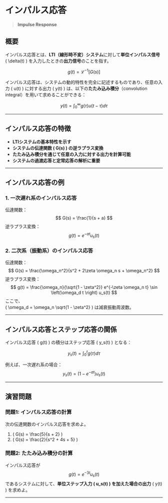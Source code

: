 

# インパルス応答
> **Impulse Response**

## 概要
インパルス応答とは、**LTI（線形時不変）システム**に対して**単位インパルス信号** \( \delta(t) \) を入力したときの**出力信号**のことを指す。

$$
g(t) = \mathcal{L}^{-1} \left[ G(s) \right]
$$

インパルス応答は、システムの動的特性を完全に記述するものであり、任意の入力 \( u(t) \) に対する出力 \( y(t) \) は、以下の**たたみ込み積分**（convolution integral）を用いて求めることができる：

$$
y(t) = \int_0^\infty g(\tau) u(t - \tau) d\tau
$$

---

## **インパルス応答の特徴**
- **LTIシステムの基本特性を示す**
- **システムの伝達関数 \( G(s) \) の逆ラプラス変換**
- **たたみ込み積分を通じて任意の入力に対する出力を計算可能**
- **システムの過渡応答と定常応答の解析に重要**

---

## **インパルス応答の例**
### 1. **一次遅れ系のインパルス応答**
伝達関数：
$$
G(s) = \frac{1}{s + a}
$$
逆ラプラス変換：
$$
g(t) = e^{-at} u_s(t)
$$

### 2. **二次系（振動系）のインパルス応答**
伝達関数：
$$
G(s) = \frac{\omega_n^2}{s^2 + 2\zeta \omega_n s + \omega_n^2}
$$
逆ラプラス変換：
$$
g(t) = \frac{\omega_n}{\sqrt{1 - \zeta^2}} e^{-\zeta \omega_n t} \sin \left(\omega_d t \right) u_s(t)
$$
ここで、  
\( \omega_d = \omega_n \sqrt{1 - \zeta^2} \) は減衰振動周波数。

---

## **インパルス応答とステップ応答の関係**
インパルス応答 \( g(t) \) の積分はステップ応答 \( y_s(t) \) となる：

$$
y_s(t) = \int_0^t g(\tau) d\tau
$$

例えば、一次遅れ系の場合：
$$
y_s(t) = (1 - e^{-at}) u_s(t)
$$

---

## **演習問題**
### **問題1**: インパルス応答の計算
次の伝達関数のインパルス応答を求めよ。
1. \( G(s) = \frac{5}{s + 2} \)
2. \( G(s) = \frac{2}{s^2 + 4s + 5} \)

### **問題2**: たたみ込み積分の計算
インパルス応答が  
$$
g(t) = e^{-3t} u_s(t)
$$
であるシステムに対して、**単位ステップ入力 \( u_s(t) \) を加えた場合の出力** \( y(t) \) を求めよ。

---
